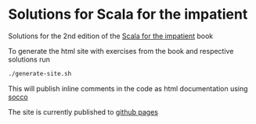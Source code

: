 # Solutions for Scala for the impatient

Solutions for the 2nd edition of the [Scala for the impatient](https://horstmann.com/scala/) book
  
To generate the html site with exercises from the book and respective solutions run
```bash
./generate-site.sh
```
This will publish inline comments in the code as html documentation using [socco](https://github.com/criteo/socco)

The site is currently published to [github pages](https://lcguerrerocovo.github.io/scala-impatient/)
